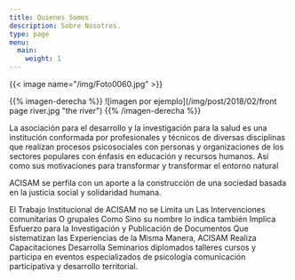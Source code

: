 ```yaml
---
title: Quienes Somos
description: Sobre Nosotros.
type: page
menu:
  main:
    weight: 1
---
```

{{< image name="/img/Foto0060.jpg" >}}

{{% imagen-derecha %}}
!\[imagen por ejemplo](/img/post/2018/02/front page river.jpg "the river")
{{% /imagen-derecha %}}

La asociación para el desarrollo y la investigación para la salud es una institución conformada por profesionales y técnicos de diversas disciplinas que realizan procesos psicosociales con personas y organizaciones de los sectores populares con énfasis en educación y recursos humanos. Así como sus motivaciones para transformar y transformar el entorno natural

ACISAM se perfila con un aporte a la construcción de una sociedad basada en la justicia social y solidaridad humana.

El Trabajo Institucional de ACISAM no se Limita un Las Intervenciones comunitarias O grupales Como Sino su nombre lo indica también Implica Esfuerzo para la Investigación y Publicación de Documentos Que sistematizan las Experiencias de la Misma Manera, ACISAM Realiza Capacitaciones Desarrolla Seminarios diplomados talleres cursos y participa en eventos especializados de psicología comunicación participativa y desarrollo territorial.
